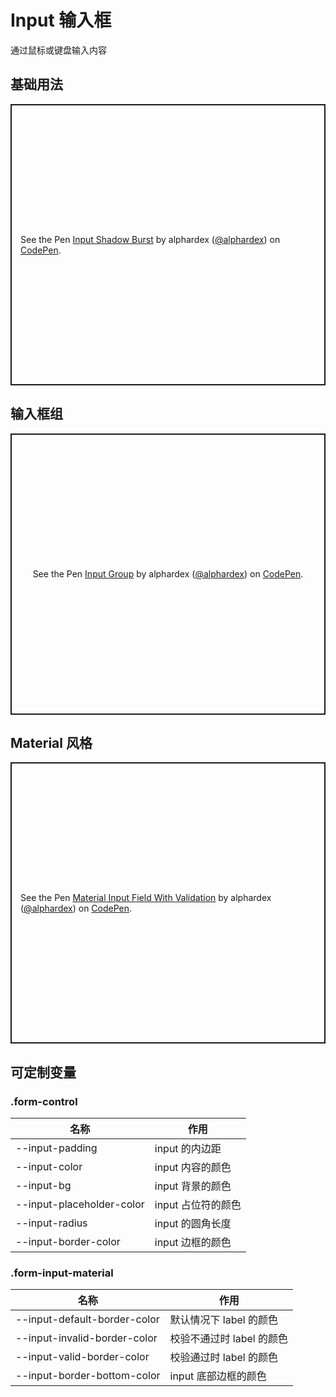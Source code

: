 # Input 输入框

通过鼠标或键盘输入内容

## 基础用法

<p class="codepen" data-height="450" data-theme-id="dark" data-default-tab="html,result" data-user="alphardex" data-slug-hash="zYGMzoG" style="height: 450px; box-sizing: border-box; display: flex; align-items: center; justify-content: center; border: 2px solid; margin: 1em 0; padding: 1em;" data-pen-title="Input Shadow Burst">
  <span>See the Pen <a href="https://codepen.io/alphardex/pen/zYGMzoG">
  Input Shadow Burst</a> by alphardex (<a href="https://codepen.io/alphardex">@alphardex</a>)
  on <a href="https://codepen.io">CodePen</a>.</span>
</p>
<script async src="https://static.codepen.io/assets/embed/ei.js"></script>

## 输入框组

<p class="codepen" data-height="450" data-theme-id="dark" data-default-tab="html,result" data-user="alphardex" data-slug-hash="VwLVJxz" style="height: 450px; box-sizing: border-box; display: flex; align-items: center; justify-content: center; border: 2px solid; margin: 1em 0; padding: 1em;" data-pen-title="Input Group">
  <span>See the Pen <a href="https://codepen.io/alphardex/pen/VwLVJxz">
  Input Group</a> by alphardex (<a href="https://codepen.io/alphardex">@alphardex</a>)
  on <a href="https://codepen.io">CodePen</a>.</span>
</p>
<script async src="https://static.codepen.io/assets/embed/ei.js"></script>

## Material 风格

<p class="codepen" data-height="450" data-theme-id="dark" data-default-tab="html,result" data-user="alphardex" data-slug-hash="poJEaje" style="height: 450px; box-sizing: border-box; display: flex; align-items: center; justify-content: center; border: 2px solid; margin: 1em 0; padding: 1em;" data-pen-title="Material Input Field With Validation">
  <span>See the Pen <a href="https://codepen.io/alphardex/pen/poJEaje">
  Material Input Field With Validation</a> by alphardex (<a href="https://codepen.io/alphardex">@alphardex</a>)
  on <a href="https://codepen.io">CodePen</a>.</span>
</p>
<script async src="https://static.codepen.io/assets/embed/ei.js"></script>

## 可定制变量

### .form-control

| 名称                      | 作用               |
| ------------------------- | ------------------ |
| --input-padding           | input 的内边距     |
| --input-color             | input 内容的颜色   |
| --input-bg                | input 背景的颜色   |
| --input-placeholder-color | input 占位符的颜色 |
| --input-radius            | input 的圆角长度   |
| --input-border-color      | input 边框的颜色   |

### .form-input-material

| 名称                         | 作用                      |
| ---------------------------- | ------------------------- |
| --input-default-border-color | 默认情况下 label 的颜色   |
| --input-invalid-border-color | 校验不通过时 label 的颜色 |
| --input-valid-border-color   | 校验通过时 label 的颜色   |
| --input-border-bottom-color  | input 底部边框的颜色      |
